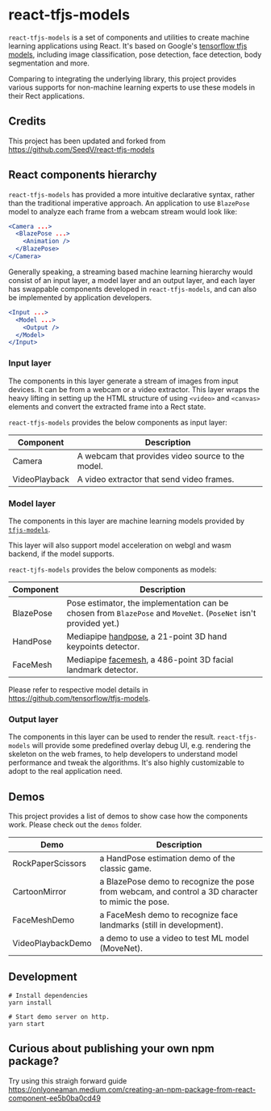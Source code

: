 # react-tfjs-models

`react-tfjs-models` is a set of components and utilities to create machine learning applications using
React. It's based on Google's [tensorflow tfjs models](https://github.com/tensorflow/tfjs-models), including
image classification, pose detection, face detection, body segmentation and more.

Comparing to integrating the underlying library, this project provides various supports for non-machine learning
experts to use these models in their Rect applications.

## Credits

This project has been updated and forked from https://github.com/SeedV/react-tfjs-models

## React components hierarchy

`react-tfjs-models` has provided a more intuitive declarative syntax, rather than the traditional imperative
approach. An application to use `BlazePose` model to analyze each frame from a webcam stream would look like:

```jsx
<Camera ...>
  <BlazePose ...>
    <Animation />
  </BlazePose>
</Camera>
```

Generally speaking, a streaming based machine learning hierarchy would consist of an input layer, a model layer
and an output layer, and each layer has swappable components developed in `react-tfjs-models`, and can also be
implemented by application developers.

```jsx
<Input ...>
  <Model ...>
    <Output />
  </Model>
</Input>
```

### Input layer

The components in this layer generate a stream of images from input devices. It can be from a webcam or a video
extractor. This layer wraps the heavy lifting in setting up the HTML structure of using `<video>` and `<canvas>`
elements and convert the extracted frame into a Rect state.

`react-tfjs-models` provides the below components as input layer:

| Component | Description |
| --------- | ----------- |
| Camera | A webcam that provides video source to the model. |
| VideoPlayback | A video extractor that send video frames. |

### Model layer

The components in this layer are machine learning models provided by 
[`tfjs-models`](https://github.com/tensorflow/tfjs-models/).

This layer will also support model acceleration on webgl and wasm backend, if the model supports.

`react-tjfs-models` provides the below components as models:

| Component | Description |
| --------- | ----------- |
| BlazePose | Pose estimator, the implementation can be chosen from `BlazePose` and `MoveNet`. (`PoseNet` isn't provided yet.) |
| HandPose | Mediapipe [handpose](https://github.com/tensorflow/tfjs-models/tree/master/handpose), a 21-point 3D hand keypoints detector. |
| FaceMesh | Mediapipe [facemesh](https://github.com/tensorflow/tfjs-models/tree/master/face-landmarks-detection), a 486-point 3D facial landmark detector. |

Please refer to respective model details in <https://github.com/tensorflow/tfjs-models>.

### Output layer

The components in this layer can be used to render the result. `react-tfjs-models` will provide some predefined
overlay debug UI, e.g. rendering the skeleton on the web frames, to help developers to understand model performance
and tweak the algorithms. It's also highly customizable to adopt to the real application need.

## Demos

This project provides a list of demos to show case how the components work. Please check out the `demos` folder.

| Demo | Description |
| ---- | ----------- |
| RockPaperScissors | a HandPose estimation demo of the classic game. |
| CartoonMirror | a BlazePose demo to recognize the pose from webcam, and control a 3D character to mimic the pose. |
| FaceMeshDemo | a FaceMesh demo to recognize face landmarks (still in development). |
| VideoPlaybackDemo | a demo to use a video to test ML model (MoveNet). |

## Development

```shell
# Install dependencies
yarn install

# Start demo server on http.
yarn start
```

## Curious about publishing your own npm package?

Try using this straigh forward guide https://onlyoneaman.medium.com/creating-an-npm-package-from-react-component-ee5b0ba0cd49
